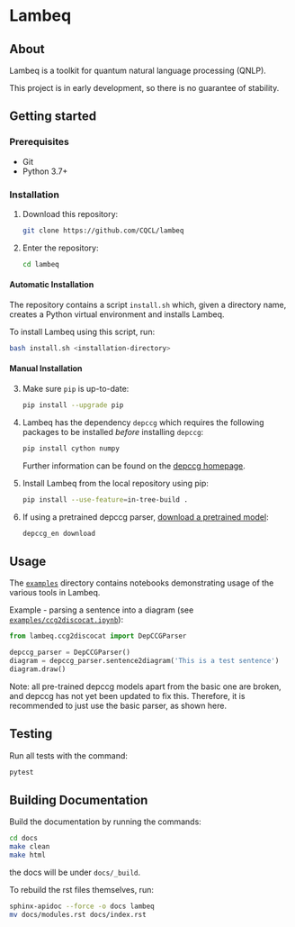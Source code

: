 # Lambeq

## About

Lambeq is a toolkit for quantum natural language processing (QNLP).

This project is in early development, so there is no guarantee of
stability.

## Getting started

### Prerequisites

- Git
- Python 3.7+

### Installation

1. Download this repository:
   ```bash
   git clone https://github.com/CQCL/lambeq
   ```

2. Enter the repository:
   ```bash
   cd lambeq
   ```

#### Automatic Installation

The repository contains a script `install.sh` which, given a directory
name, creates a Python virtual environment and installs Lambeq.

To install Lambeq using this script, run:
```bash
bash install.sh <installation-directory>
```

#### Manual Installation

3. Make sure `pip` is up-to-date:

   ```bash
   pip install --upgrade pip
   ```

4. Lambeq has the dependency `depccg` which requires the following
   packages to be installed *before* installing `depccg`:
   ```bash
   pip install cython numpy
   ```
   Further information can be found on the
   [depccg homepage](//github.com/masashi-y/depccg).

5. Install Lambeq from the local repository using pip:
   ```bash
   pip install --use-feature=in-tree-build .
   ```

6. If using a pretrained depccg parser,
[download a pretrained model](//github.com/masashi-y/depccg#using-a-pretrained-english-parser):
   ```bash
   depccg_en download
   ```

## Usage

The [`examples`](examples) directory contains notebooks demonstrating
usage of the various tools in Lambeq.

Example - parsing a sentence into a diagram (see
[`examples/ccg2discocat.ipynb`](examples/ccg2discokat.ipynb)):

```python
from lambeq.ccg2discocat import DepCCGParser

depccg_parser = DepCCGParser()
diagram = depccg_parser.sentence2diagram('This is a test sentence')
diagram.draw()
```

Note: all pre-trained depccg models apart from the basic one are broken,
and depccg has not yet been updated to fix this. Therefore, it is
recommended to just use the basic parser, as shown here.

## Testing

Run all tests with the command:

```bash
pytest
```

## Building Documentation

Build the documentation by running the commands:
```bash
cd docs
make clean
make html
```
the docs will be under `docs/_build`.

To rebuild the rst files themselves, run:

```bash
sphinx-apidoc --force -o docs lambeq
mv docs/modules.rst docs/index.rst
```

